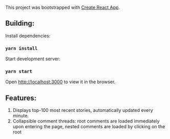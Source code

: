 This project was bootstrapped with [Create React App](https://github.com/facebook/create-react-app).

## Building:

Install dependencies:
### `yarn install`

Start development server:
### `yarn start`

Open [http://localhost:3000](http://localhost:3000) to view it in the browser.

## Features:
1) Displays top-100 most recent stories, automatically updated every minute.
2) Collapsible comment threads: root comments are loaded immediately upon entering the page, nested comments are loaded by clicking on the root